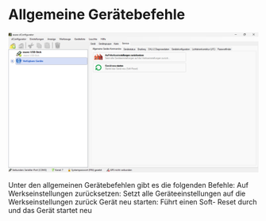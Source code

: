 # Allgemeine Gerätebefehle
![Allgemeine Gerätebefehle](allgemeine-geraetebefehle.png)  

Unter den allgemeinen Gerätebefehlen gibt es die folgenden Befehle:
Auf Werkseinstellungen zurücksetzen:
Setzt alle Geräteeinstellungen auf die Werkseinstellungen zurück
Gerät neu starten:
Führt einen Soft- Reset durch und das Gerät startet neu